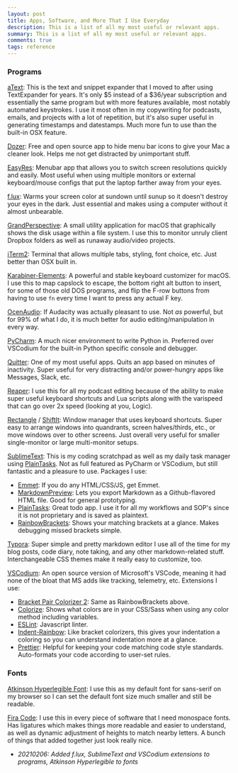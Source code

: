 ```yaml
---
layout: post
title: Apps, Software, and More That I Use Everyday
description: This is a list of all my most useful or relevant apps.
summary: This is a list of all my most useful or relevant apps.
comments: true
tags: reference
---
```


### Programs

[aText](https://trankynam.com/atext/): This is the text and snippet expander that I moved to after using TextExpander for years. It's only $5 instead of a $36/year subscription and essentially the same program but with more features available, most notably automated keystrokes. I use it most often in my copywriting for podcasts, emails, and projects with a lot of repetition, but it's also super useful in generating timestamps and datestamps. Much more fun to use than the built-in OSX feature.

[Dozer](https://github.com/Mortennn/Dozer): Free and open source app to hide menu bar icons to give your Mac a cleaner look. Helps me not get distracted by unimportant stuff.

[EasyRes](http://easyresapp.com/): Menubar app that allows you to switch screen resolutions quickly and easily. Most useful when using multiple monitors or external keyboard/mouse configs that put the laptop farther away from your eyes.

[f.lux](https://justgetflux.com/): Warms your screen color at sundown until sunup so it doesn't destroy your eyes in the dark. Just essential and makes using a computer without it almost unbearable.

[GrandPerspective](http://grandperspectiv.sourceforge.net/): A small utility application for macOS that graphically shows the disk usage within a file system. I use this to monitor unruly client Dropbox folders as well as runaway audio/video projects.

[iTerm2](https://iterm2.com/): Terminal that allows multiple tabs, styling, font choice, etc. Just better than OSX built in.

[Karabiner-Elements](https://karabiner-elements.pqrs.org/):   A powerful and stable keyboard customizer for macOS. I use this to map capslock to escape, the bottom right alt button to insert, for some of those old DOS programs, and flip the F-row buttons from having to use `fn` every time I want to press any actual F key.

[OcenAudio](https://www.ocenaudio.com/en/): If Audacity was actually pleasant to use. Not *as* powerful, but for 99% of what I do, it is much better for audio editing/manipulation in every way.

[PyCharm](https://www.jetbrains.com/pycharm/): A much nicer environment to write Python in. Preferred over VSCodium for the built-in Python specific console and debugger.

[Quitter](https://marco.org/apps): One of my most useful apps. Quits an app based on minutes of inactivity. Super useful for very distracting and/or power-hungry apps like Messages, Slack, etc.

[Reaper](https://www.reaper.fm/): I use this for all my podcast editing because of the ability to make super useful keyboard shortcuts and Lua scripts along with the varispeed that can go over 2x speed (looking at you, Logic).

[Rectangle](https://rectangleapp.com/) / [ShiftIt](https://github.com/fikovnik/ShiftIt): Window manager that uses keyboard shortcuts. Super easy to arrange windows into quandrants, screen halves/thirds, etc., or move windows over to other screens. Just overall very useful for smaller single-monitor or large multi-monitor setups.

[SublimeText](https://www.sublimetext.com/): This is my coding scratchpad as well as my daily task manager using [PlainTasks](https://github.com/aziz/PlainTasks). Not as full featured as PyCharm or VSCodium, but still fantastic and a pleasure to use. Packages I use:

- [Emmet](https://emmet.io/blog/sublime-text-3/): If you do any HTML/CSS/JS, get Emmet.
- [MarkdownPreview](https://github.com/facelessuser/MarkdownPreview): Lets you export Markdown as a Github-flavored HTML file. Good for general prototyping.
- [PlainTasks](https://github.com/aziz/PlainTasks): Great todo app. I use it for all my workflows and SOP's since it is not proprietary and is saved as plaintext.
- [RainbowBrackets](https://packagecontrol.io/packages/RainbowBrackets): Shows your matching brackets at a glance. Makes debugging missed brackets simple.

[Typora](https://typora.io/): Super simple and pretty markdown editor I use all of the time for my blog posts, code diary, note taking, and any other markdown-related stuff. Interchangeable CSS themes make it really easy to customize, too.

[VSCodium](https://vscodium.com/): An open source version of Microsoft's VSCode, meaning it had none of the bloat that MS adds like tracking, telemetry, etc. Extensions I use:

- [Bracket Pair Colorizer 2](https://open-vsx.org/extension/CoenraadS/bracket-pair-colorizer-2): Same as RainbowBrackets above.
- [Colorize](https://github.com/KamiKillertO/vscode-colorize/): Shows what colors are in your CSS/Sass when using any color method including variables.
- [ESLint](https://eslint.org/): Javascript linter.
- [Indent-Rainbow](https://open-vsx.org/vscode/item?itemName=oderwat.indent-rainbow): Like bracket colorizers, this gives your indentation a coloring so you can understand indentation more at a glance.
- [Prettier](https://prettier.io/): Helpful for keeping your code matching code style standards. Auto-formats your code according to user-set rules.

### Fonts

[Atkinson Hyperlegible Font](https://brailleinstitute.org/freefont): I use this as my default font for sans-serif on my browser so I can set the default font size much smaller and still be readable. 

[Fira Code](https://github.com/tonsky/FiraCode): I use this in every piece of software that I need monospace fonts. Has ligatures which makes things more readable and easier to understand, as well as dynamic adjustment of heights to match nearby letters. A bunch of things that added together just look really nice.

- _20210206: Added f.lux, SublimeText and VSCodium extensions to programs, Atkinson Hyperlegible to fonts_

<!-- --- 

- _202XXXXX: Update format_ -->

